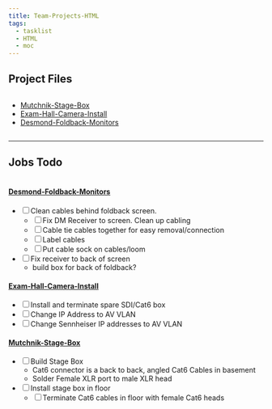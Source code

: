```yaml
---
title: Team-Projects-HTML
tags:
  - tasklist
  - HTML
  - moc
---
```


<!--
Github needs relative links

Replace `01-Projects/` with `../01-Projects/`
-->

## Project Files

<div class="block-language-dataviewjs node-insert-event" dir="auto" style="overflow-x: auto;"><div><ul class="dataview list-view-ul"><li><span><a data-tooltip-position="top" aria-label="../01-Projects/Mutchnik-Stage-Box.md" data-href="../01-Projects/Mutchnik-Stage-Box.md" href="../01-Projects/Mutchnik-Stage-Box.md" class="internal-link" target="_blank" rel="noopener">Mutchnik-Stage-Box</a></span></li><li><span><a data-tooltip-position="top" aria-label="../01-Projects/Exam-Hall-Camera-Install.md" data-href="../01-Projects/Exam-Hall-Camera-Install.md" href="../01-Projects/Exam-Hall-Camera-Install.md" class="internal-link" target="_blank" rel="noopener">Exam-Hall-Camera-Install</a></span></li><li><span><a data-tooltip-position="top" aria-label="../01-Projects/Desmond-Foldback-Monitors.md" data-href="../01-Projects/Desmond-Foldback-Monitors.md" href="../01-Projects/Desmond-Foldback-Monitors.md" class="internal-link" target="_blank" rel="noopener">Desmond-Foldback-Monitors</a></span></li></ul></div></div>

---

## Jobs Todo

<div class="block-language-dataviewjs node-insert-event" dir="auto" style="overflow-x: auto;"><div><h4><span><a data-tooltip-position="top" aria-label="../01-Projects/Desmond-Foldback-Monitors.md" data-href="../01-Projects/Desmond-Foldback-Monitors.md" href="../01-Projects/Desmond-Foldback-Monitors.md" class="internal-link" target="_blank" rel="noopener">Desmond-Foldback-Monitors</a></span></h4><div class="dataview result-group"><ul class="contains-task-list"><li data-task=" " class="dataview task-list-item"><input type="checkbox" class="dataview task-list-item-checkbox"><span>Clean cables behind foldback screen.</span><ul class="contains-task-list"><li data-task=" " class="dataview task-list-item"><input type="checkbox" class="dataview task-list-item-checkbox"><span>Fix DM Receiver to screen. Clean up cabling</span></li><li data-task=" " class="dataview task-list-item"><input type="checkbox" class="dataview task-list-item-checkbox"><span>Cable tie cables together for easy removal/connection</span></li><li data-task=" " class="dataview task-list-item"><input type="checkbox" class="dataview task-list-item-checkbox"><span>Label cables</span></li><li data-task=" " class="dataview task-list-item"><input type="checkbox" class="dataview task-list-item-checkbox"><span>Put cable sock on cables/loom</span></li></ul></li><li data-task=" " class="dataview task-list-item"><input type="checkbox" class="dataview task-list-item-checkbox"><span>Fix receiver to back of screen</span><ul class="contains-task-list"><li class="dataview task-list-basic-item"><span>build box for back of foldback?</span></li></ul></li></ul></div><h4><span><a data-tooltip-position="top" aria-label="../01-Projects/Exam-Hall-Camera-Install.md" data-href="../01-Projects/Exam-Hall-Camera-Install.md" href="../01-Projects/Exam-Hall-Camera-Install.md" class="internal-link" target="_blank" rel="noopener">Exam-Hall-Camera-Install</a></span></h4><div class="dataview result-group"><ul class="contains-task-list"><li data-task=" " class="dataview task-list-item"><input type="checkbox" class="dataview task-list-item-checkbox"><span>Install and terminate spare SDI/Cat6 box</span></li><li data-task=" " class="dataview task-list-item"><input type="checkbox" class="dataview task-list-item-checkbox"><span>Change IP Address to AV VLAN</span></li><li data-task=" " class="dataview task-list-item"><input type="checkbox" class="dataview task-list-item-checkbox"><span>Change Sennheiser IP addresses to AV VLAN</span></li></ul></div><h4><span><a data-tooltip-position="top" aria-label="../01-Projects/Mutchnik-Stage-Box.md" data-href="../01-Projects/Mutchnik-Stage-Box.md" href="../01-Projects/Mutchnik-Stage-Box.md" class="internal-link" target="_blank" rel="noopener">Mutchnik-Stage-Box</a></span></h4><div class="dataview result-group"><ul class="contains-task-list"><li data-task=" " class="dataview task-list-item"><input type="checkbox" class="dataview task-list-item-checkbox"><span>Build Stage Box</span><ul class="contains-task-list"><li class="dataview task-list-basic-item"><span>Cat6 connector is a back to back, angled Cat6 Cables in basement</span></li><li class="dataview task-list-basic-item"><span>Solder Female XLR port to male XLR head</span></li></ul></li><li data-task=" " class="dataview task-list-item"><input type="checkbox" class="dataview task-list-item-checkbox"><span>Install stage box in floor</span><ul class="contains-task-list"><li data-task=" " class="dataview task-list-item"><input type="checkbox" class="dataview task-list-item-checkbox"><span>Terminate Cat6 cables in floor with female Cat6 heads</span></li></ul></li></ul></div></div></div>


<!--
Github needs relative links

Replace `../01-Projects/` with ../../01-Projects/`
-->